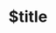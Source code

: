 ---
title: $title
second_title: GroupDocs.Annotation para la referencia de la API de .NET
description: $description
type: docs
weight: $weight
url: /es/net/$ref/
---
